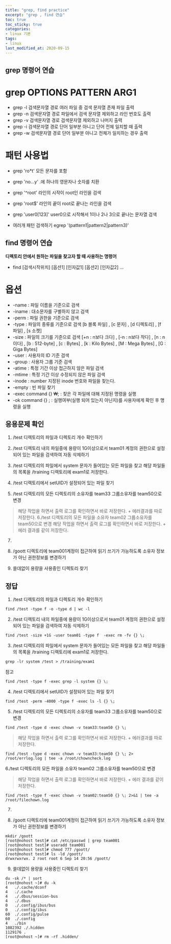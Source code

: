 ```yaml
---
title: "grep, find practice"
excerpt: "grep , find 연습"
toc: true
toc_sticky: true
categories:
- linux 기본
tags:
- linux
last_modified_at: 2020-09-15
---
```

## grep 명령어 연습
# grep OPTIONS PATTERN ARG1
* grep -l 검색문자열 경로  여러 파일 중 검색 문자열 존재 파일 출력
* grep -n 검색문자열 경로  파일에서  검색 문자열 제외하고 라인 번호도 출력
* grep -v 검색문자열 경로  검색문자열 제외하고 나머지 출력
* grep -i 검색문자열 경로  단어 일부분 아니고 단어 전체 일치할 때 출력
* grep -w 검색문자열 경로  단어 일부분 아니고 전체가 일치하는 경우 출력

# 패턴 사용법
* grep 'ro*t'   모든 문자를 포함
* grep 'no...y' .에 하나의 영문자나 숫자를 치환
* grep '^root'  라인의 시작이 root인 라인을 검색
* grep 'root$'  라인의 끝이 root로 끝나는 라인을 검색
* grep 'user0[123]' user0으로 시작해서 1이나 2나 3으로 끝나는 문자열 검색

* 여러개 패턴 검색하기
egrep '(pattern1|pattern2|pattern3)'

## find 명령어 연습
**디렉토리 안에서 원하는 파일을 찾고자 할 때 사용하는 명령어**
* find [검색시작위치] [옵션1] [인자값1] [옵션2] [인자값2] ...

# 옵션
* -name  : 파일 이름을 기준으로 검색
* -iname : 대소문자를 구별하지 않고 검색
* -perm  : 파일 권한을 기준으로 검색
* -type  : 파일의 종류를 기준으로 검색
[b 블록 파일] , [c 문자] , [d 디렉토리] , [f 파일] , [s 소켓]
* -size  : 파일의 크기를 기준으로 검색
[+n : n보다 크다] , [-n : n보다 작다] , [n : n이다] , [b : 512-byte] , [c : Bytes] , [k : Kilo Bytes] , [M : Mega Bytes] , [G : Giga Bytes]
* -user  : 사용자의 ID 기준 검색
* -group : 사용자 그룹 기준 검색
* -atime  : 특정 기간 이상 접근하지 않은 파일 검색
* -mtime  : 특정 기간 이상 수정되지 않은 파일 검색
* -inode  : number 지정된 inode 번호와 파일을 찾는다.
* -empty  : 빈 파일 찾기
* -exec command {} ₩; : 찾은 각 파일에 대해 지정된 명령을 실행
* -ok command {} \;   : 실행여부(실행 되어 있는지 아닌지)를 사용자에게 확인 후 명령을 실행


## 응용문제 확인
1. /test 디렉토리의 파일과 디렉토리 개수 확인하기

2. /test 디렉토리 내의 파일중에 용량이 1G이상으로서 team01 계정의 권한으로 설정되어 있는 파일을 검색하여 자동 삭제하기

3. /test 디렉토리의 파일에서 system 문자가 들어있는 모든 파일을 찾고 해당 파일들의 목록을 /training 디렉토리에 exam1로 저장한다.

4. /test 디렉토리에서 setUID가 설정되어 있는 파일 찾기

5. /test 디렉토리의 모든 디렉토리의 소유자를 team33 그룹소유자를 team50으로 변경

> 해당 작업을 하면서 출력 로그를 확인하면서 바로 저장한다. + 에러결과를 따로 저장한다.
6./test 디렉토리의 모든 파일을 소유자 team02 그룹소유자를 team50으로 변경
> 해당 작업을 하면서 출력 로그를 확인하면서 바로 저장한다. + 에러 결과를 같이 저장한다.

7.

8. /goott 디렉토리에 team001계정이 접근하여 읽기 쓰기가 가능하도록 소유자 정보가 아닌 권한정보를 변경하기

9. 쓸데없이 용량을 사용중인 디렉토리 찾기

## 정답
1. /test 디렉토리의 파일과 디렉토리 개수 확인하기
```console
find /test -type f -o -type d | wc -l
```

2. /test 디렉토리 내의 파일중에 용량이 1G이상으로서 team01 계정의 권한으로 설정되어 있는 파일을 검색하여 자동 삭제하기
```console
find /test -size +1G -user team01 -type f  -exec rm -fv {} \;
```
3. /test 디렉토리의 파일에서 system 문자가 들어있는 모든 파일을 찾고 해당 파일들의 목록을 /training 디렉토리에 exam1로 저장한다.
```console
grep -lr system /test > /training/exam1
```
참고 
```console
find /test -type f -exec grep -l system {} \;
```
4. /test 디렉토리에서 setUID가 설정되어 있는 파일 찾기
```console
find /test -perm -4000 -type f -exec ls -l {} \;
```
5. /test 디렉토리의 모든 디렉토리의 소유자를 team33 그룹소유자를 team50으로 변경
```console
find /test -type d -exec chown -v team33:team50 {} \;
```
> 해당 작업을 하면서 출력 로그를 확인하면서 바로 저장한다. + 에러결과를 따로 저장한다.
```console
find /test -type d -exec chown -v team33:team50 {} \; 2> /root/errlog.log | tee -a /root/chowncheck.log
```

6./test 디렉토리의 모든 파일을 소유자 team02 그룹소유자를 team50으로 변경
> 해당 작업을 하면서 출력 로그를 확인하면서 바로 저장한다. + 에러 결과를 같이 저장한다.
```console
find /test -type f -exec chown -v team02:team50 {} \; 2>&1 | tee -a /root/filechown.log
```
7.

8. /goott 디렉토리에 team001계정이 접근하여 읽기 쓰기가 가능하도록 소유자 정보가 아닌 권한정보를 변경하기
```console
mkdir /goott
[root@nohost test]# cat /etc/passwd | grep team001
[root@nohost test]# useradd team001
[root@nohost test]# chmod 777 /goott/
[root@nohost test]# ls -ld /goott/
drwxrwxrwx. 2 root root 6 Sep 14 20:56 /goott/
```

9. 쓸데없이 용량을 사용중인 디렉토리 찾기
```console
du -sk /* | sort
[root@nohost ~]# du -k 
4	./.cache/dconf
4	./.cache
4	./.dbus/session-bus
4	./.dbus
0	./.config/ibus/bus
0	./.config/ibus
60	./.config/pulse
60	./.config
4	./bin
1082392	./.hidden
1129176	.
[root@nohost ~]# rm -rf .hidden/
```
